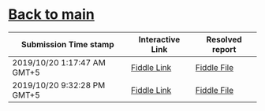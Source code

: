 # [Back to main](https://github.com/glaghari/database-assignement-2019)
|Submission Time stamp          | Interactive Link                                                                              | Resolved report                                                                              |
| ----------------------------- | --------------------------------------------------------------------------------------------- | -------------------------------------------------------------------------------------------- |
| 2019/10/20 1:17:47 AM GMT+5 | [Fiddle Link](https://dbfiddle.uk/?rdbms=oracle_11.2&fiddle=2bc9fe26c961c964fc93db6a38eebf27) | [Fiddle File](processed/csm-19/2bc9fe26c961c964fc93db6a38eebf27.md) |
| 2019/10/20 9:32:28 PM GMT+5 | [Fiddle Link](https://dbfiddle.uk/?rdbms=oracle_11.2&fiddle=5d1eb18aebef77bfe194b90e8f81e89f) | [Fiddle File](processed/csm-19/5d1eb18aebef77bfe194b90e8f81e89f.md) |
